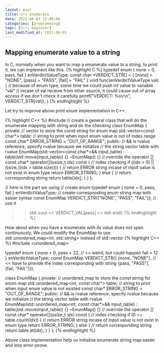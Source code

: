 ```yaml
---
layout: post
title: C++ enumerate
date: 2021-08-03 12:00:00
categories: [programming]
tags: [C++, beginner]
last_modified_at: 2021-08-03
---
```


## Mapping enumerate value to a string
  In C, normally when you want to map a enumerate value to a string, to print it,
we can implement like this.
{% highlight C %}
typedef enum {
  none = 0,
  pass,
  fail
} enVerdictValueType;
const char *VERDICT_STR[] = {
  [none] = "NONE",
  [pass] = "PASS",
  [fail] = "FAIL"
}
void func(enVerdictValueType val)
{
  // because of enum type, some time we could push int value to variable "val"
  // incase of val receive from other source, it could cause out of array access if we don't check it carefully
  printf("VERDICT: %s\r\n", VERDICT_STR[val]);
}
{% endhighlight %}

  Let try to improve above print enum implementation in C++.

{% highlight C++ %}
#include <vector>
// create a general class that will do the enumerate mapping with string and do the checking
class EnumMap
{
private:
    // vector to store the const string for enum map
    std::vector<const char*> table;
    // string to print when input enum value is out of index range
    const char* ERROR_STRING = "OUT_OF_RANGE";
public:
    // && is rvalue reference, specify rvalue because we initialize
    // the string vector table with rvalue
    EnumMap(std::vector<const char*>&& input_table)
      : table(std::move(input_table)) {}
    ~EnumMap() {}
    // override the operator []
    const char* operator[](ssize_t idx) const
    {
        // index checking
        if ((idx < 0) || ((size_t)idx > table.size()))
        {
            // return ERROR string incase of input value is not exist in enum type
            return ERROR_STRING;
        }
        else
        {
            // return corresponding string
            return table[idx];
        }
    }
};

// here is the part we using
// create enum
typedef enum {
  none = 0,
  pass,
  fail
} enVerdictValueType;
// create corresponding enum string map with easier syntax
const EnumMap VERDICT_STR({"NONE", "PASS", "FAIL"});
// use it
>> std::cout << VERDICT_VAL[pass] << std::endl;
{% endhighlight %}

How about when you have a enumerate with its value does not span continuously,
We could modify the EnumMap to use std::unordered_map<int, std::string> instead of std::vector<string>
{% highlight C++ %}
#include <unordered_map>

typedef enum {
  none = 0,
  pass = 22,  // << weird, but could happen
  fail = 12
} enVerdictValueType;
const EnumMap VERDICT_STR({
  {none, "NONE"}, // << have to provide the index corresponding with string
  {pass, "PASS"},
  {fail, "FAIL"}});

class EnumMap
{
private:
    // unordered_map to store the const string for enum map
    std::unordered_map<int, const char*> table;
    // string to print when input enum value is not existed
    const char* ERROR_STRING = "OUT_OF_RANGE";
public:
    // && is rvalue reference, specify rvalue because we initialize
    // the string vector table with rvalue
    EnumMap(std::unordered_map<int, const char*>&& input_table)
      : table(std::move(input_table)) {}
    ~EnumMap() {}
    // override the operator []
    const char* operator[](ssize_t idx) const
    {
        // index checking
        if (0 == table.count(idx))
        {
            // return ERROR string incase of input value is not exist in enum type
            return ERROR_STRING;
        }
        else
        {
            // return corresponding string
            return table.at(idx);
        }
    }
};
{% endhighlight %}

Above class implementation help us initialize enumerate string map easier and less error-prone.